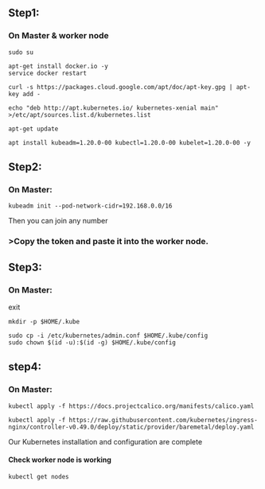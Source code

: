 
## Step1:

### On Master & worker node
```
sudo su
```
```apt-get update
apt-get install docker.io -y
service docker restart
```
```
curl -s https://packages.cloud.google.com/apt/doc/apt-key.gpg | apt-key add -
```
```
echo "deb http://apt.kubernetes.io/ kubernetes-xenial main" >/etc/apt/sources.list.d/kubernetes.list
```
```
apt-get update
```
```
apt install kubeadm=1.20.0-00 kubectl=1.20.0-00 kubelet=1.20.0-00 -y
```

## Step2:

### On Master:

```
kubeadm init --pod-network-cidr=192.168.0.0/16
```
Then you can join any number 
### >Copy the token and paste it into the worker node.

## Step3:

### On Master:

exit
```
mkdir -p $HOME/.kube
```
```
sudo cp -i /etc/kubernetes/admin.conf $HOME/.kube/config
sudo chown $(id -u):$(id -g) $HOME/.kube/config
```

## step4:
### On Master: 
```
kubectl apply -f https://docs.projectcalico.org/manifests/calico.yaml
```
```
kubectl apply -f https://raw.githubusercontent.com/kubernetes/ingress-nginx/controller-v0.49.0/deploy/static/provider/baremetal/deploy.yaml
```
Our Kubernetes installation and configuration are complete
#### Check worker node is working
```
kubectl get nodes
```


